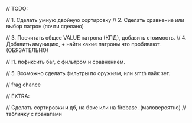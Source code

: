 // TODO: 

// 1. Сделать умную двойную сортировку
// 2. Сделать сравнение или выбор патрон (почти сделано)

// 3. Посчитать общее VALUE патрона (КПД), добавить стоимость.
// 4. Добавить амуницию, + найти какие патроны что пробивают. (ОБЯЗАТЕЛЬНО)

// !1. пофиксить баг, с фильтром и сравнением.

// 5. Возможно сделать фильтры по оружиям, или smth лайк зет.

// frag chance

// EXTRA: 

// Сделать сортировки и дб, на бэке или на firebase. (маловероятно)
// табличку с гранатами